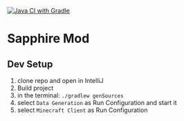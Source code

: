 [![Java CI with Gradle](https://github.com/samuel-kuhn/mc-saphiremod-dev/actions/workflows/gradle.yml/badge.svg)](https://github.com/samuel-kuhn/mc-saphiremod-dev/actions/workflows/gradle.yml)

# Sapphire Mod

## Dev Setup

1. clone repo and open in IntelliJ
2. Build project
3. in the terminal: ```./gradlew genSources```
4. select ```Data Generation``` as Run Configuration and start it
5. select ```Minecraft Client``` as Run Configuration
